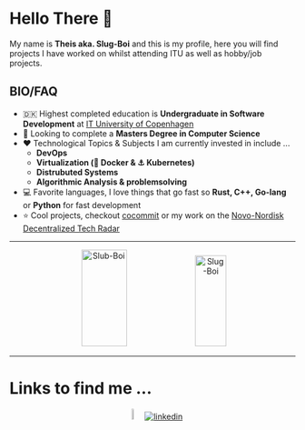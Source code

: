 # Hello There 👋
My name is **Theis aka. Slug-Boi** and this is my profile, here you will find projects I have worked on whilst attending ITU as well as hobby/job projects. 

## BIO/FAQ
- 🇩🇰 Highest completed education is **Undergraduate in Software Development** at [IT University of Copenhagen](https://itu.dk/)
- 👀 Looking to complete a **Masters Degree in Computer Science**
- ❤️ Technological Topics & Subjects I am currently invested in include ...
  - **DevOps**
  - **Virtualization (🐳 Docker & ⚓ Kubernetes)**
  - **Distrubuted Systems**
  - **Algorithmic Analysis & problemsolving**
- 💻 Favorite languages, I love things that go fast so **Rust, C++, Go-lang** or **Python** for fast development
- ⭐ Cool projects, checkout [cocommit](https://github.com/Slug-Boi/cocommit) or my work on the [Novo-Nordisk Decentralized Tech Radar](https://github.com/NovoNordisk-OpenSource/decentralized-tech-radar)

---

<p float="left" align="center">
  <img src="https://github-readme-stats.vercel.app/api?username=Slug-Boi&show_icons=true&locale=en&theme=transparent" alt="Slub-Boi" width="40%" height="170"/>
  <img src="https://github-readme-stats.vercel.app/api/top-langs?username=Slug-Boi&show_icons=true&locale=en&layout=compact&theme=transparent" alt="Slug-Boi" width="33%" height="160"/>
</p>

---

# Links to find me ...
<p align="center">
  <a href="https://wakatime.com/@Slug_Boi"><img src="https://cdn.worldvectorlogo.com/logos/wakatime.svg" alt="Wakatime" width="7%"/></a>
  <a href="https://www.linkedin.com/in/theis-per-holm/"><img src="https://content.linkedin.com/content/dam/me/business/en-us/amp/brand-site/v2/bg/LI-Bug.svg.original.svg" alt="linkedin"/></a>
</p>
